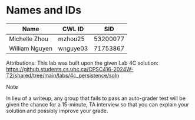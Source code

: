 # Names and IDs
| Name  | CWL ID | SID
|-------|--------|----
| Michelle Zhou | mzhou25   | 53200077
| William Nguyen | wnguye03 | 71753867

Attributions: This lab was built upon the given Lab 4C solution: https://github.students.cs.ubc.ca/CPSC416-2024W-T2/shared/tree/main/labs/4c_persistence/soln

> [!NOTE]
>
> In lieu of a writeup, any group that fails to pass an auto-grader test will be given the chance for a 15-minute, TA interview so that you can explain your solution and possibly improve your grade.
